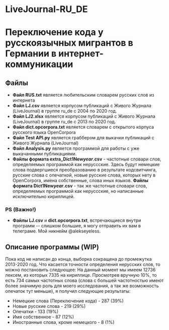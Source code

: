 # LiveJournal-RU_DE
# Переключение кода у русскоязычных мигрантов в Германии в интернет-коммуникации
## Файлы
- **Файл RUS.txt** является любительским словарем русских слов из интернета
- **Файл LJ.csv** является корпусом публикаций с Живого Журнала (LiveJournal) в группе ru_de с 2004 по 2020 год.
- **Файл LJ2.xlsx** является корпусом публикаций с Живого Журнала (LiveJournal) в группе ru_de с 2013 по 2020 год.
- **Файл dict.opcorpora.txt** является словарем с открытого корпуса русского языка OpenCorpora
- **Файл Test API.py** является граббером для выкачки публикаций с Живого Журнала (LiveJournal)
- **Файл Analysis.py** является программой для работы с уже выкачанными публикациями.
- **Файлы формата extra_Dict1New*year*.csv** - частотные словари слов, определяемых программой как неруссские. Здесь будут немецкие слова подвергшиеся преобразованию в результате кодсвитчинга, русские слова с опечаткой, новые русские слова, которых нету в OpenCorpora, имена собственные, слова иных языков.
**Файлы формата Dict1New*year*.csv** - так же частотные словари слов, определяемых программой как неруссские, но написанные исключительно кириллицей. 
### PS (Важно!)
- **Файлы LJ.csv** и **dict.opcorpora.txt**, встречающиеся внутри программ -- слишком большие, я могу отправить их вам в телеграме. Мой никнейм @alekseyeless.
## Описание программы (WIP)
Пока код не написан до конца, выборка сокращена до промежутка 2013-2020 год. Что касается точности определения нерусских слов, то можно постановить следующее:
На данный момент мы имеем 12736 лексем, из которых 7335 на кириллице. Просмотрев вручную 10%, то есть 734 самых частотных слова (слова с большей частотностью имеют более значимую роль для моего исследования, а так же возможность опечаток тут меньше), я получил следующие результаты:

- Немецкие слова (Переключение кода) - 287 (39%)
- Новые русские слова - 219 (29%)
- Опечатки - 133 (19%)
- Имя собственное - 87 (12%)
- Иностранные слова, кроме немецкого - 8 (1%)
